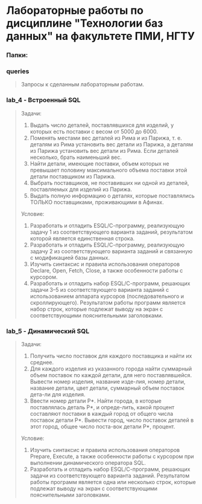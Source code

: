# Лабораторные работы по дисциплине "Технологии баз данных" на факультете ПМИ, НГТУ


### Папки:
### queries
> Запросы к сделанным лабораторным работам.  

### lab_4 - Встроенный SQL
> Задачи:  
> 1. Выдать число деталей, поставлявшихся для изделий, у которых есть поставки с весом от 5000 до 6000.
> 2. Поменять местами вес деталей из Рима и из Парижа, т. е. деталям из Рима установить вес детали из Парижа, а деталям из 
> Парижа установить вес детали из Рима. Если деталей несколько, брать наименьший вес.
> 3. Найти детали, имеющие поставки, объем которых не превышает половину максимального объема поставки этой детали поставщиком из Парижа.
> 4. Выбрать поставщиков, не поставивших ни одной из деталей, поставляемых для изделий из Парижа.
> 5. Выдать полную информацию о деталях, которые поставлялись ТОЛЬКО поставщиками, проживающими в Афинах.
>
> Условие:
> 1. Разработать и отладить ESQL/С-программу, реализующую задачу 1 из соответствующего варианта заданий, результатом которой
является единственная строка.
> 2. Разработать и отладить ESQL/С-программу, реализующую задачу 2 из соответствующего варианта заданий и связанную с модификацией
базы данных.
> 3. Изучить синтаксис и правила использования операторов Declare, Open, Fetch, Close, а также особенности работы с курсором.
> 4. Разработать и отладить набор ESQL/С-программ, решающих задачи 3–5 из соответствующего варианта заданий с использованием 
аппарата курсоров (последовательного и скроллирующего). Результатом работы программ является набор строк, которые подлежат выводу на 
экран с соответствующими пояснительными заголовками.

### lab_5 - Динамический SQL
> Задачи:  
> 1. Получить число поставок для каждого поставщика и найти их среднее.
> 2. Для каждого изделия из указанного города найти суммарный объем поставок по каждой детали, для него поставлявшейся. Вывести номер изделия, название изде-лия, номер детали, название детали, цвет детали, суммарный объем поставок дета-ли для изделия.
> 3. Ввести номер детали P*. Найти города, в которые поставлялась деталь P*, и опреде-лить, какой процент составляют поставки в каждый город от общего числа поставок детали P*. Вывести город, число поставок деталей в этот город, общее число поста-вок детали P*, процент.
> 
> Условие:
> 1. Изучить синтаксис и правила использования операторов Prepare, Execute, а также особенности работы с курсором при выполнении динамического оператора SQL.
> 2. Разработать и отладить набор ESQL/С-программ, решающих задачи из соответствующего варианта заданий. Результатом работы программ является одна или несколько строк, которые подлежат выводу на экран с соответствующими пояснительными заголовками.
